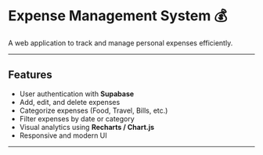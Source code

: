 # Expense Management System 💰

A web application to track and manage personal expenses efficiently.

---

## Features
- User authentication with **Supabase**  
- Add, edit, and delete expenses  
- Categorize expenses (Food, Travel, Bills, etc.)  
- Filter expenses by date or category  
- Visual analytics using **Recharts / Chart.js**  
- Responsive and modern UI  

---
